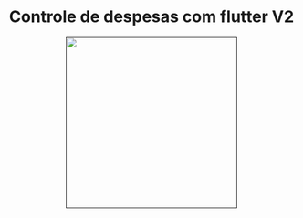<h1 align="center" >Controle de despesas com flutter V2</h1>

<p align="center"><a href="" target="_blank"><img src="https://drive.google.com/uc?export=view&id=1yYeNU7Lcuu87rsXouXDKVFnXsKxO-kK5" width="300"></a></p>

